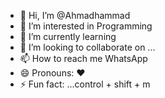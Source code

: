 
- 👋 Hi, I’m @Ahmadhammad
- 👀 I’m interested in Programming
- 🌱 I’m currently learning
- 💞️ I’m looking to collaborate on ...
- 📫 How to reach me WhatsApp 
- 😄 Pronouns: ❤️
- ⚡ Fun fact: ...control + shift + m



<!---
Ahmadhamm/Ahmadhamm is a ✨ special ✨ repository because its `README.md` (this file) appears on your GitHub profile.
You can click the Preview link to take a look at your changes.
--->
